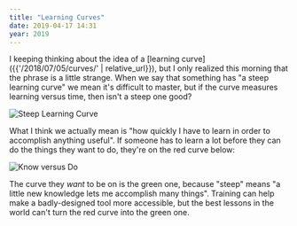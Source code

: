 ```yaml
---
title: "Learning Curves"
date: 2019-04-17 14:31
year: 2019
---
```


I keeping thinking about the idea of a [learning curve]({{'/2018/07/05/curves/' | relative_url}}),
but I only realized this morning that the phrase is a little strange.
When we say that something has "a steep learning curve" we mean it's difficult to master,
but if the curve measures learning versus time,
then isn't a steep one good?

<img src="{{'/files/2019/04/learning-curve-1.png' | relative_url}}" alt="Steep Learning Curve" class="centered">

What I think we actually mean is "how quickly I have to learn in order to accomplish anything useful".
If someone has to learn a lot before they can do the things they want to do,
they're on the red curve below:

<img src="{{'/files/2019/04/learning-curve-2.png' | relative_url}}" alt="Know versus Do" class="centered">

The curve they *want* to be on is the green one,
because "steep" means "a little new knowledge lets me accomplish many things".
Training can help make a badly-designed tool more accessible,
but the best lessons in the world can't turn the red curve into the green one.
